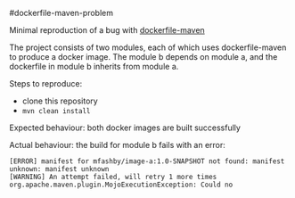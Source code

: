 #dockerfile-maven-problem

Minimal reproduction of a bug with [dockerfile-maven](https://github.com/spotify/dockerfile-maven)

The project consists of two modules, each of which uses dockerfile-maven to produce a docker image. 
The module b depends on module a, and the dockerfile in module b inherits from module a.

Steps to reproduce: 
* clone this repository
* `mvn clean install`

Expected behaviour: both docker images are built successfully

Actual behaviour: the build for module b fails with an error: 
```
[ERROR] manifest for mfashby/image-a:1.0-SNAPSHOT not found: manifest unknown: manifest unknown
[WARNING] An attempt failed, will retry 1 more times
org.apache.maven.plugin.MojoExecutionException: Could no
```
